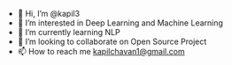 - 👋 Hi, I’m @kapil3
- 👀 I’m interested in Deep Learning and Machine Learning
- 🌱 I’m currently learning NLP
- 💞️ I’m looking to collaborate on Open Source Project
- 📫 How to reach me kapilchavan1@gmail.com

<!---
kapil3/kapil3 is a ✨ special ✨ repository because its `README.md` (this file) appears on your GitHub profile.
You can click the Preview link to take a look at your changes.
--->
